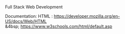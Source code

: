 
Full Stack Web Development

Documentation:
HTML : https://developer.mozilla.org/en-US/docs/Web/HTML <br/>
&4bsp;  https://www.w3schools.com/html/default.asp

